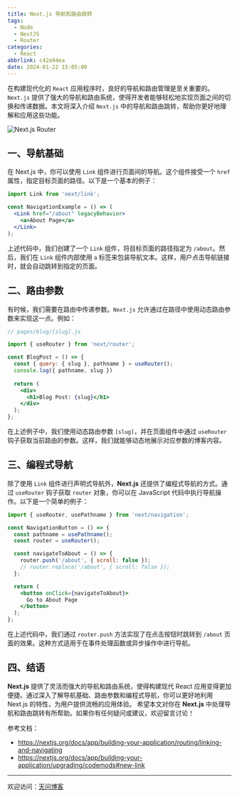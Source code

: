 ```yaml
---
title: Next.js 导航和路由跳转
tags:
  - Node
  - NextJS
  - Router
categories:
  - React
abbrlink: c42a94ea
date: 2024-01-22 15:05:00
---
```


在构建现代化的 `React` 应用程序时，良好的导航和路由管理是至关重要的。`Next.js` 提供了强大的导航和路由系统，使得开发者能够轻松地实现页面之间的切换和传递数据。本文将深入介绍 `Next.js` 中的导航和路由跳转，帮助你更好地理解和应用这些功能。

![Next.js Router](https://tiven.cn/static/img/nextjs-03-_mUVReQN.jpg)

<!-- more -->

## 一、导航基础

在 Next.js 中，你可以使用 `Link` 组件进行页面间的导航。这个组件接受一个 `href` 属性，指定目标页面的路径。以下是一个基本的例子：

```jsx
import Link from 'next/link';

const NavigationExample = () => (
  <Link href="/about" legacyBehavior>
    <a>About Page</a>
  </Link>
);
```

上述代码中，我们创建了一个 `Link` 组件，将目标页面的路径指定为 `/about`。然后，我们在 `Link` 组件内部使用 `a` 标签来包装导航文本。这样，用户点击导航链接时，就会自动跳转到指定的页面。

## 二、路由参数

有时候，我们需要在路由中传递参数。`Next.js` 允许通过在路径中使用动态路由参数来实现这一点。例如：

```jsx
// pages/blog/[slug].js

import { useRouter } from 'next/router';

const BlogPost = () => {
  const { query: { slug }, pathname } = useRouter();
  console.log({ pathname, slug })
  
  return (
    <div>
      <h1>Blog Post: {slug}</h1>
    </div>
  );
};
```

在上述例子中，我们使用动态路由参数 `[slug]`，并在页面组件中通过 `useRouter` 钩子获取当前路由的参数。这样，我们就能够动态地展示对应参数的博客内容。

## 三、编程式导航

除了使用 `Link` 组件进行声明式导航外，**Next.js** 还提供了编程式导航的方式。通过 `useRouter` 钩子获取 `router` 对象，你可以在 JavaScript 代码中执行导航操作。以下是一个简单的例子：

```jsx
import { useRouter, usePathname } from 'next/navigation';

const NavigationButton = () => {
  const pathname = usePathname();
  const router = useRouter();

  const navigateToAbout = () => {
    router.push('/about', { scroll: false });
    // router.replace('/about', { scroll: false });
  };

  return (
    <button onClick={navigateToAbout}>
      Go to About Page
    </button>
  );
};
```

在上述代码中，我们通过 `router.push` 方法实现了在点击按钮时跳转到 `/about` 页面的效果。这种方式适用于在事件处理函数或异步操作中进行导航。

## 四、结语

**Next.js** 提供了灵活而强大的导航和路由系统，使得构建现代 React 应用变得更加便捷。通过深入了解导航基础、路由参数和编程式导航，你可以更好地利用 Next.js 的特性，为用户提供流畅的应用体验。
希望本文对你在 **Next.js** 中处理导航和路由跳转有所帮助。如果你有任何疑问或建议，欢迎留言讨论！

参考文档：

- https://nextjs.org/docs/app/building-your-application/routing/linking-and-navigating
- https://nextjs.org/docs/app/building-your-application/upgrading/codemods#new-link

---

欢迎访问：[天问博客](https://tiven.cn/p/c42a94ea/ "天问博客-专注于大前端技术")

